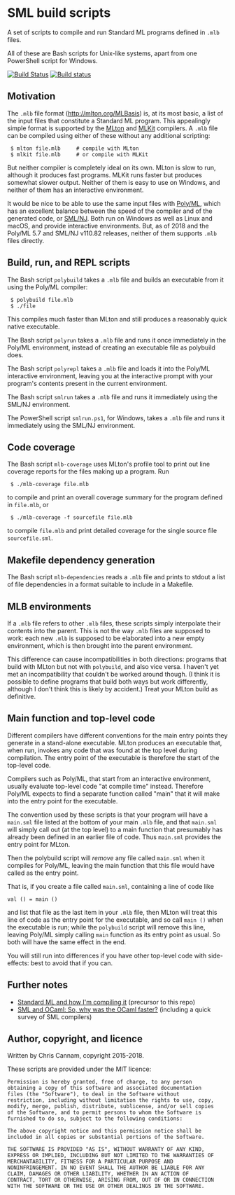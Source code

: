 
SML build scripts
==================

A set of scripts to compile and run Standard ML programs defined in
`.mlb` files.

All of these are Bash scripts for Unix-like systems, apart from one
PowerShell script for Windows.

[![Build Status](https://travis-ci.org/cannam/sml-buildscripts.svg?branch=master)](https://travis-ci.org/cannam/sml-buildscripts)
[![Build status](https://ci.appveyor.com/api/projects/status/0tdilpimotvv71yp/branch/master?svg=true)](https://ci.appveyor.com/project/cannam/sml-buildscripts/branch/master)


Motivation
----------

The `.mlb` file format (http://mlton.org/MLBasis) is, at its most
basic, a list of the input files that constitute a Standard ML
program. This appealingly simple format is supported by the
[MLton](http://mlton.org) and [MLKit](http://www.elsman.com/mlkit/)
compilers. A `.mlb` file can be compiled using either of these without
any additional scripting:

```
 $ mlton file.mlb     # compile with MLton
 $ mlkit file.mlb     # or compile with MLKit
```

But neither compiler is completely ideal on its own. MLton is slow to
run, although it produces fast programs. MLKit runs faster but
produces somewhat slower output. Neither of them is easy to use on
Windows, and neither of them has an interactive environment.

It would be nice to be able to use the same input files with
[Poly/ML](http://polyml.org/), which has an excellent balance between
the speed of the compiler and of the generated code, or
[SML/NJ](http://smlnj.org/). Both run on Windows as well as Linux and
macOS, and provide interactive environments. But, as of 2018 and the
Poly/ML 5.7 and SML/NJ v110.82 releases, neither of them supports
`.mlb` files directly.


Build, run, and REPL scripts
----------------------------

The Bash script `polybuild` takes a `.mlb` file and builds an
executable from it using the Poly/ML compiler:

```
 $ polybuild file.mlb
 $ ./file
```

This compiles much faster than MLton and still produces a reasonably
quick native executable.

The Bash script `polyrun` takes a `.mlb` file and runs it once
immediately in the Poly/ML environment, instead of creating an
executable file as polybuild does.

The Bash script `polyrepl` takes a `.mlb` file and loads it into the
Poly/ML interactive environment, leaving you at the interactive prompt
with your program's contents present in the current environment.

The Bash script `smlrun` takes a `.mlb` file and runs it immediately
using the SML/NJ environment.

The PowerShell script `smlrun.ps1`, for Windows, takes a `.mlb` file
and runs it immediately using the SML/NJ environment.


Code coverage
-------------

The Bash script `mlb-coverage` uses MLton's profile tool to print out
line coverage reports for the files making up a program. Run

```
 $ ./mlb-coverage file.mlb
```

to compile and print an overall coverage summary for the program
defined in `file.mlb`, or

```
 $ ./mlb-coverage -f sourcefile file.mlb
```

to compile `file.mlb` and print detailed coverage for the single
source file `sourcefile.sml`.


Makefile dependency generation
------------------------------

The Bash script `mlb-dependencies` reads a `.mlb` file and prints to
stdout a list of file dependencies in a format suitable to include in
a Makefile.


MLB environments
----------------

If a `.mlb` file refers to other `.mlb` files, these scripts simply
interpolate their contents into the parent. This is not the way `.mlb`
files are supposed to work: each new `.mlb` is supposed to be
elaborated into a new empty environment, which is then brought into
the parent environment.

This difference can cause incompatibilities in both directions:
programs that build with MLton but not with `polybuild`, and also vice
versa. I haven't yet met an incompatibility that couldn't be worked
around though. (I think it is possible to define programs that build
both ways but work differently, although I don't think this is likely
by accident.) Treat your MLton build as definitive.


Main function and top-level code
--------------------------------

Different compilers have different conventions for the main entry
points they generate in a stand-alone executable. MLton produces an
executable that, when run, invokes any code that was found at the top
level during compilation. The entry point of the executable is
therefore the start of the top-level code.

Compilers such as Poly/ML, that start from an interactive environment,
usually evaluate top-level code "at compile time" instead. Therefore
Poly/ML expects to find a separate function called "main" that it will
make into the entry point for the executable.

The convention used by these scripts is that your program will have a
`main.sml` file listed at the bottom of your main `.mlb` file, and
that `main.sml` will simply call out (at the top level) to a main
function that presumably has already been defined in an earlier file
of code. Thus `main.sml` provides the entry point for MLton.

Then the polybuild script will *remove* any file called `main.sml`
when it compiles for Poly/ML, leaving the main function that this file
would have called as the entry point.

That is, if you create a file called `main.sml`, containing a line of
code like

```
val () = main ()
```

and list that file as the last item in your `.mlb` file, then MLton
will treat this line of code as the entry point for the executable,
and so call `main ()` when the executable is run; while the
`polybuild` script will remove this line, leaving Poly/ML simply
calling `main` function as its entry point as usual. So both will have
the same effect in the end.

You will still run into differences if you have other top-level code
with side-effects: best to avoid that if you can.


Further notes
-------------

* [Standard ML and how I'm compiling it](https://thebreakfastpost.com/2015/06/10/standard-ml-and-how-im-compiling-it/) (precursor to this repo)
* [SML and OCaml: So, why was the OCaml faster?](https://thebreakfastpost.com/2015/05/10/sml-and-ocaml-so-why-was-the-ocaml-faster/) (including a quick survey of SML compilers)


Author, copyright, and licence
------------------------------

Written by Chris Cannam, copyright 2015-2018.

These scripts are provided under the MIT licence:

    Permission is hereby granted, free of charge, to any person
    obtaining a copy of this software and associated documentation
    files (the "Software"), to deal in the Software without
    restriction, including without limitation the rights to use, copy,
    modify, merge, publish, distribute, sublicense, and/or sell copies
    of the Software, and to permit persons to whom the Software is
    furnished to do so, subject to the following conditions:

    The above copyright notice and this permission notice shall be
    included in all copies or substantial portions of the Software.

    THE SOFTWARE IS PROVIDED "AS IS", WITHOUT WARRANTY OF ANY KIND,
    EXPRESS OR IMPLIED, INCLUDING BUT NOT LIMITED TO THE WARRANTIES OF
    MERCHANTABILITY, FITNESS FOR A PARTICULAR PURPOSE AND
    NONINFRINGEMENT. IN NO EVENT SHALL THE AUTHOR BE LIABLE FOR ANY
    CLAIM, DAMAGES OR OTHER LIABILITY, WHETHER IN AN ACTION OF
    CONTRACT, TORT OR OTHERWISE, ARISING FROM, OUT OF OR IN CONNECTION
    WITH THE SOFTWARE OR THE USE OR OTHER DEALINGS IN THE SOFTWARE.


